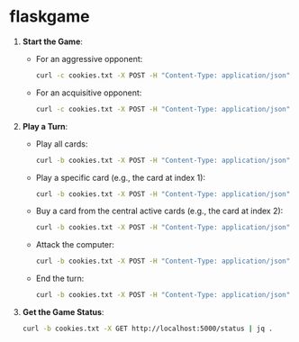 # flaskgame

1. **Start the Game**:

   - For an aggressive opponent:
     ```bash
     curl -c cookies.txt -X POST -H "Content-Type: application/json" -d '{"opponent_type": "A"}' http://localhost:5000/start | jq .
     ```
   - For an acquisitive opponent:
     ```bash
     curl -c cookies.txt -X POST -H "Content-Type: application/json" -d '{"opponent_type": "Q"}' http://localhost:5000/start | jq .
     ```

2. **Play a Turn**:

   - Play all cards:
     ```bash
     curl -b cookies.txt -X POST -H "Content-Type: application/json" -d '{"action": "play_all"}' http://localhost:5000/play_turn | jq .
     ```
   - Play a specific card (e.g., the card at index 1):
     ```bash
     curl -b cookies.txt -X POST -H "Content-Type: application/json" -d '{"action": "play_that_card", "card_index": 1}' http://localhost:5000/play_turn | jq .
     ```
   - Buy a card from the central active cards (e.g., the card at index 2):
     ```bash
     curl -b cookies.txt -X POST -H "Content-Type: application/json" -d '{"action": "buy_card", "card_index": 2}' http://localhost:5000/play_turn | jq .
     ```
   - Attack the computer:
     ```bash
     curl -b cookies.txt -X POST -H "Content-Type: application/json" -d '{"action": "attack"}' http://localhost:5000/play_turn | jq .
     ```
   - End the turn:
     ```bash
     curl -b cookies.txt -X POST -H "Content-Type: application/json" -d '{"action": "end_turn"}' http://localhost:5000/play_turn | jq .
     ```

3. **Get the Game Status**:
   ```bash
   curl -b cookies.txt -X GET http://localhost:5000/status | jq .
   ```
